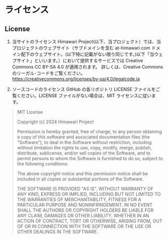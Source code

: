 # ライセンス

## License

1. 当サイトのライセンス Himawari Project(以下、当プロジェクト）では、当プロジェクトのウェブサイト（サブドメインを含む at-himawari.com ドメイン配下のウェブサイト。(以下特に記載がない限り同じです。)以下「当ウェブサイト」といいます。）において提供するサービスでは Creative Commons CC BY-SA 4.0 が適用されます。 詳しくは、Creative Commons のリーガル･コードをご覧ください。
   <https://creativecommons.org/licenses/by-sa/4.0/legalcode.ja>

2. ソースコードのライセンス GitHub の各リポジトリ LICENSE ファイルをご覧ください。LICENSE ファイルがない場合は、MIT ライセンスに従います。

> MIT License
>
> Copyright (c) 2024 Himawari Project
>
> Permission is hereby granted, free of charge, to any person obtaining a copy of this software and associated documentation files (the "Software"), to deal in the Software without restriction, including without limitation the rights to use, copy, modify, merge, publish, distribute, sublicense, and/or sell copies of the Software, and to permit persons to whom the Software is furnished to do so, subject to the following conditions:
>
> The above copyright notice and this permission notice shall be included in all copies or substantial portions of the Software.
>
> THE SOFTWARE IS PROVIDED "AS IS", WITHOUT WARRANTY OF ANY KIND, EXPRESS OR IMPLIED, INCLUDING BUT NOT LIMITED TO THE WARRANTIES OF MERCHANTABILITY, FITNESS FOR A PARTICULAR PURPOSE AND NONINFRINGEMENT. IN NO EVENT SHALL THE AUTHORS OR COPYRIGHT HOLDERS BE LIABLE FOR ANY CLAIM, DAMAGES OR OTHER LIABILITY, WHETHER IN AN ACTION OF CONTRACT, TORT OR OTHERWISE, ARISING FROM, OUT OF OR IN CONNECTION WITH THE SOFTWARE OR THE USE OR OTHER DEALINGS IN THE SOFTWARE.
